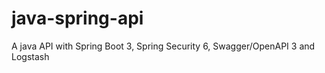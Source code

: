 # java-spring-api

A java API with Spring Boot 3, Spring Security 6, Swagger/OpenAPI 3 and Logstash
